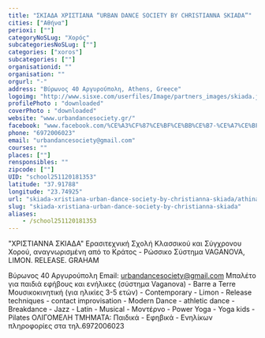 ```yaml
---
title: "ΣΚΙΑΔΑ ΧΡΙΣΤΙΑΝΑ “URBAN DANCE SOCIETY BY CHRISTIANNA SKIADA”"
cities: ["Αθήνα"]
perioxi: [""]
categoryNoSLug: "Χορός"
subcategoriesNoSLug: [""]
categories: ["xoros"]
subcategories: [""]
organisationid: ""
organisation: ""
orgurl: "-"
address: "Βύρωνος 40 Αργυρούπολη, Athens, Greece"
logoimg: "http://www.sisxe.com/userfiles/Image/partners_images/skiada.jpg"
profilePhoto : "downloaded"
coverPhoto : "downloaded"
website: "www.urbandancesociety.gr/"
facebook: "www.facebook.com/%CE%A3%CF%87%CE%BF%CE%BB%CE%B7-%CE%A7%CE%BF%CF%81%CE%BF%CF%85-%CE%A3%CF%85%CE%BB%CE%B2%CE%B9%CE%B1%CF%82-%CE%92%CE%BF%CF%85%CF%83%CE%BF%CF%85%CF%81%CE%B1-352770184764689/"
phone: "6972006023"
email: "urbandancesociety@gmail.com"
courses: ""
places: [""]
rensponsibles: ""
zipcode: [""]
UID: "school251120181353"
latitude: "37.91788"
longitude: "23.74925"
url: "skiada-xristiana-urban-dance-society-by-christianna-skiada/athina/xoros/"
slug: "skiada-xristiana-urban-dance-society-by-christianna-skiada"
aliases:
    - /school251120181353
---
```



&quot;ΧΡΙΣΤΙΑΝΝΑ ΣΚΙΑΔΑ&quot; Ερασιτεχνική Σχολή Κλασσικού και Σύγχρονου Χορού, αναγνωρισμένη από το Κράτος - Ρώσσικο Σύστημα VAGANOVA, LIMON. RELEASE. GRAHAM

Βύρωνος 40 Αργυρούπολη Email: urbandancesociety@gmail.com Μπαλέτο για παιδιά εφήβους και ενήλικες (σύστημα Vaganova) - Barre a Terre Μουσικοκινητική (για ηλικίες 3-5 ετών) - Contemporary - Limon - Release techniques - contact improvisation - Modern Dance - athletic dance - Breakdance - Jazz - Latin - Musical - Μοντέρνο - Power Yoga - Yoga kids - Pilates ΟΛΙΓΟΜΕΛΗ TMHMATA: Παιδικά - Εφηβικά - Ενηλίκων πληροφορίες στα τηλ.6972006023